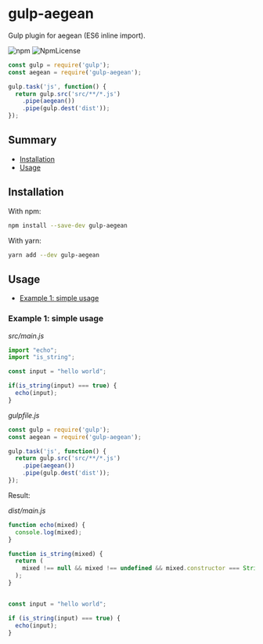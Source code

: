# gulp-aegean

Gulp plugin for aegean (ES6 inline import).


![npm](https://img.shields.io/npm/v/gulp-aegean.svg)
![NpmLicense](https://img.shields.io/npm/l/gulp-aegean.svg)

```javascript
const gulp = require('gulp');
const aegean = require('gulp-aegean');

gulp.task('js', function() {
  return gulp.src('src/**/*.js')
    .pipe(aegean())
    .pipe(gulp.dest('dist'));
});
```

## Summary

- [Installation](#installation)
- [Usage](#usage)

## Installation

With npm:

```bash
npm install --save-dev gulp-aegean
```

With yarn:

```bash
yarn add --dev gulp-aegean
```

## Usage

- [Example 1: simple usage](#example-1-simple-usage)

### Example 1: simple usage

_src/main.js_
```javascript
import "echo";
import "is_string";

const input = "hello world";

if(is_string(input) === true) {
  echo(input);
}
```

_gulpfile.js_

```javascript
const gulp = require('gulp');
const aegean = require('gulp-aegean');

gulp.task('js', function() {
  return gulp.src('src/**/*.js')
    .pipe(aegean())
    .pipe(gulp.dest('dist'));
});
```

Result:

_dist/main.js_

```javascript
function echo(mixed) {
  console.log(mixed);
}

function is_string(mixed) {
  return (
    mixed !== null && mixed !== undefined && mixed.constructor === String
  );
}


const input = "hello world";

if (is_string(input) === true) {
  echo(input);
}
```
